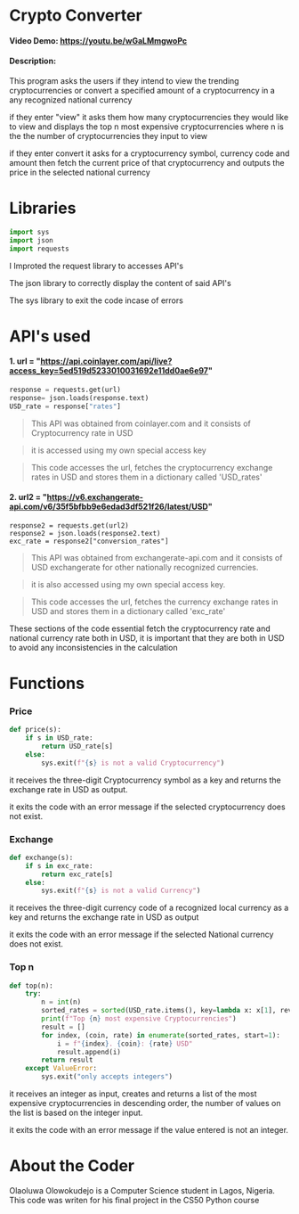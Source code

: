 # Crypto Converter
#### Video Demo:  https://youtu.be/wGaLMmgwoPc
#### Description:

This program asks the users if they intend to view the trending cryptocurrencies or convert a specified amount of a cryptocurrency in a any recognized national currency

if they enter "view" it asks them how many cryptocurrencies they would like to view and displays the top n most expensive cryptocurrencies where n is the the number of cryptocurrencies they input to view

if they enter convert it asks for a cryptocurrency symbol, currency code and amount then fetch the current price of that cryptocurrency and outputs the price in the selected national currency

# Libraries
```python
import sys
import json
import requests
```
I Improted the request library to accesses API's

The json library to correctly display the content of said API's

The sys library to exit the code incase of errors

# API's used
#### 1. url = "https://api.coinlayer.com/api/live?access_key=5ed519d5233010031692e11dd0ae6e97"

```python
response = requests.get(url)
response= json.loads(response.text)
USD_rate = response["rates"]
```
>This API was obtained from coinlayer.com and it consists of Cryptocurrency rate in USD

>it is accessed using my own special access key

>This code accesses the url, fetches the cryptocurrency exchange rates in USD and stores them in a dictionary called 'USD_rates'

#### 2. url2 = "https://v6.exchangerate-api.com/v6/35f5bfbb9e6edad3df521f26/latest/USD"

```
response2 = requests.get(url2)
response2 = json.loads(response2.text)
exc_rate = response2["conversion_rates"]
```
>This API was obtained from exchangerate-api.com and it consists of USD exchangerate for other nationally recognized currencies.

>it is also accessed using my own special access key.

>This code accesses the url, fetches the currency exchange rates in USD and stores them in a dictionary called 'exc_rate'

These sections of the code essential fetch the cryptocurrency rate and national currency rate both in USD, it is important that they are both in USD to avoid any inconsistencies in the calculation

# Functions
### Price
```python
def price(s):
    if s in USD_rate:
        return USD_rate[s]
    else:
        sys.exit(f"{s} is not a valid Cryptocurrency")
```
it receives the three-digit Cryptocurrency symbol as a key and returns the exchange rate in USD as output.

it exits the code with an error message if the selected cryptocurrency does not exist.


### Exchange
```python
def exchange(s):
    if s in exc_rate:
        return exc_rate[s]
    else:
        sys.exit(f"{s} is not a valid Currency")
```
it receives the three-digit currency code of a recognized local currency as a key and returns the exchange rate in USD as output

it exits the code with an error message if the selected National currency does not exist.

### Top n
```python
def top(n):
    try:
        n = int(n)
        sorted_rates = sorted(USD_rate.items(), key=lambda x: x[1], reverse=True)[:n]
        print(f"Top {n} most expensive Cryptocurrencies")
        result = []
        for index, (coin, rate) in enumerate(sorted_rates, start=1):
            i = f"{index}. {coin}: {rate} USD"
            result.append(i)
        return result
    except ValueError:
        sys.exit("only accepts integers")
```
it receives an integer as input, creates and returns a list of the most expensive cryptocurrencies in descending order, the number of values on the list is based on the integer input.

it exits the code with an error message if the value entered is not an integer.


# About the Coder
Olaoluwa Olowokudejo is a Computer Science student in Lagos, Nigeria. This code was writen for his final project in the CS50 Python course
